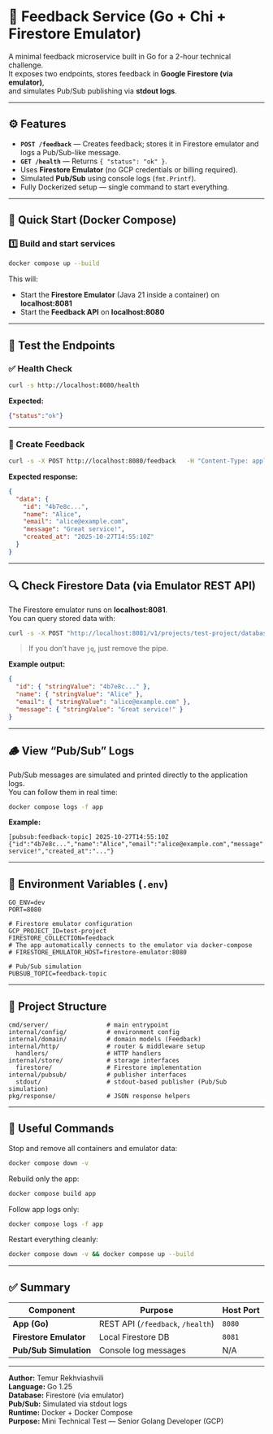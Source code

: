 # 🧠 Feedback Service (Go + Chi + Firestore Emulator)

A minimal feedback microservice built in Go for a 2-hour technical challenge.  
It exposes two endpoints, stores feedback in **Google Firestore (via emulator)**,  
and simulates Pub/Sub publishing via **stdout logs**.

---

## ⚙️ Features
- **`POST /feedback`** — Creates feedback; stores it in Firestore emulator and logs a Pub/Sub-like message.  
- **`GET /health`** — Returns `{ "status": "ok" }`.  
- Uses **Firestore Emulator** (no GCP credentials or billing required).  
- Simulated **Pub/Sub** using console logs (`fmt.Printf`).  
- Fully Dockerized setup — single command to start everything.  

---

## 🚀 Quick Start (Docker Compose)

### 1️⃣ Build and start services
```bash
docker compose up --build
```

This will:
- Start the **Firestore Emulator** (Java 21 inside a container) on **localhost:8081**  
- Start the **Feedback API** on **localhost:8080**

---

## 🧪 Test the Endpoints

### ✅ Health Check
```bash
curl -s http://localhost:8080/health
```
**Expected:**
```json
{"status":"ok"}
```

---

### 💬 Create Feedback
```bash
curl -s -X POST http://localhost:8080/feedback   -H "Content-Type: application/json"   -d '{"name":"Alice","email":"alice@example.com","message":"Great service!"}'
```
**Expected response:**
```json
{
  "data": {
    "id": "4b7e8c...",
    "name": "Alice",
    "email": "alice@example.com",
    "message": "Great service!",
    "created_at": "2025-10-27T14:55:10Z"
  }
}
```

---

## 🔍 Check Firestore Data (via Emulator REST API)

The Firestore emulator runs on **localhost:8081**.  
You can query stored data with:

```bash
curl -s -X POST "http://localhost:8081/v1/projects/test-project/databases/(default)/documents:runQuery"   -H "Content-Type: application/json"   -d '{"structuredQuery":{"from":[{"collectionId":"feedback"}],"limit":10}}' | jq
```
> If you don’t have `jq`, just remove the pipe.

**Example output:**
```json
{
  "id": { "stringValue": "4b7e8c..." },
  "name": { "stringValue": "Alice" },
  "email": { "stringValue": "alice@example.com" },
  "message": { "stringValue": "Great service!" }
}
```

---

## 🪵 View “Pub/Sub” Logs

Pub/Sub messages are simulated and printed directly to the application logs.  
You can follow them in real time:

```bash
docker compose logs -f app
```

**Example:**
```
[pubsub:feedback-topic] 2025-10-27T14:55:10Z {"id":"4b7e8c...","name":"Alice","email":"alice@example.com","message":"Great service!","created_at":"..."}
```

---

## 🧰 Environment Variables (`.env`)

```env
GO_ENV=dev
PORT=8080

# Firestore emulator configuration
GCP_PROJECT_ID=test-project
FIRESTORE_COLLECTION=feedback
# The app automatically connects to the emulator via docker-compose
# FIRESTORE_EMULATOR_HOST=firestore-emulator:8080

# Pub/Sub simulation
PUBSUB_TOPIC=feedback-topic
```

---

## 🧱 Project Structure

```text
cmd/server/                # main entrypoint
internal/config/           # environment config
internal/domain/           # domain models (Feedback)
internal/http/             # router & middleware setup
  handlers/                # HTTP handlers
internal/store/            # storage interfaces
  firestore/               # Firestore implementation
internal/pubsub/           # publisher interfaces
  stdout/                  # stdout-based publisher (Pub/Sub simulation)
pkg/response/              # JSON response helpers
```

---

## 🧹 Useful Commands

Stop and remove all containers and emulator data:
```bash
docker compose down -v
```

Rebuild only the app:
```bash
docker compose build app
```

Follow app logs only:
```bash
docker compose logs -f app
```

Restart everything cleanly:
```bash
docker compose down -v && docker compose up --build
```

---

## ✅ Summary

| Component | Purpose | Host Port |
|------------|----------|-----------|
| **App (Go)** | REST API (`/feedback`, `/health`) | `8080` |
| **Firestore Emulator** | Local Firestore DB | `8081` |
| **Pub/Sub Simulation** | Console log messages | N/A |

---

**Author:** Temur Rekhviashvili  
**Language:** Go 1.25  
**Database:** Firestore (via emulator)  
**Pub/Sub:** Simulated via stdout logs  
**Runtime:** Docker + Docker Compose  
**Purpose:** Mini Technical Test — Senior Golang Developer (GCP)